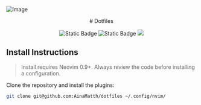 ![Image](https://github.com/user-attachments/assets/70c4f83a-0b00-4dcc-8321-3707b7c8dfb1)
<div align="center">
# Dotfiles

![Static Badge](https://img.shields.io/badge/lua-%25232C2D72.svg?style=for-the-badge&logo=lua&labelColor=blue&color=steelblue)
![Static Badge](https://img.shields.io/badge/NeoVim-%252357A143.svg?style=for-the-badge&logo=neovim&logoColor=white&color=forestgreen)
<a href="https://dotfyle.com/AinaMatth/dotfiles"><img src="https://dotfyle.com/AinaMatth/dotfiles/badges/plugin-manager?style=for-the-badge" /></a>
</div>

## Install Instructions

> Install requires Neovim 0.9+. Always review the code before installing a configuration.

Clone the repository and install the plugins:

```sh
git clone git@github.com:AinaMatth/dotfiles ~/.config/nvim/
```

